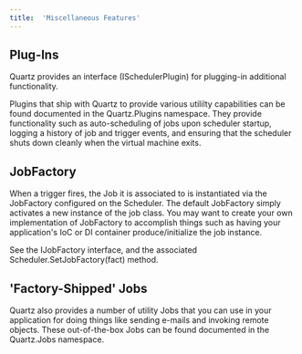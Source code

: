 ```yaml
---
title:  'Miscellaneous Features'
---
```


## Plug-Ins

Quartz provides an interface (ISchedulerPlugin) for plugging-in additional functionality.

Plugins that ship with Quartz to provide various utililty capabilities can be found documented in the Quartz.Plugins namespace. 
They provide functionality such as auto-scheduling of jobs upon scheduler startup, logging a history of job and trigger events, 
and ensuring that the scheduler shuts down cleanly when the virtual machine exits.

## JobFactory

When a trigger fires, the Job it is associated to is instantiated via the JobFactory configured on the Scheduler. 
The default JobFactory simply activates a new instance of the job class. You may want to create your own implementation 
of JobFactory to accomplish things such as having your application's IoC or DI container produce/initialize the job instance.

See the IJobFactory interface, and the associated Scheduler.SetJobFactory(fact) method.

## 'Factory-Shipped' Jobs

Quartz also provides a number of utility Jobs that you can use in your application for doing things like sending
e-mails and invoking remote objects. These out-of-the-box Jobs can be found documented in the Quartz.Jobs namespace.
